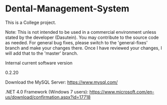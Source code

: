 # Dental-Management-System

This is a College project.

Note: This is not intended to be used in a commercial environment unless stated by the developer (Dasutein). You may contribute to the source code as needed. For general bug fixes, please switch to the 'general-fixes' branch and make your changes there. Once I have reviewed your changes, I will add that to the 'master' branch.

Internal current software version

0.2.20

Download the MySQL Server: https://www.mysql.com/

.NET 4.0 Framework (Windows 7 users): https://www.microsoft.com/en-us/download/confirmation.aspx?id=17718
